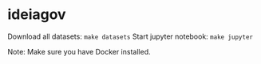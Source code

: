 # ideiagov

Download all datasets: `make datasets`
Start jupyter notebook: `make jupyter`

Note: Make sure you have Docker installed.

